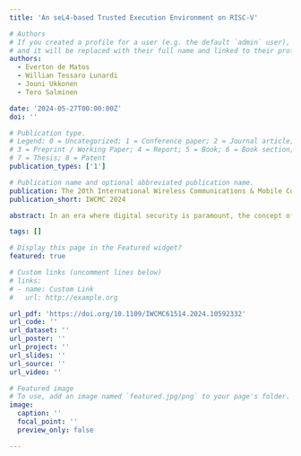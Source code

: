 ```yaml
---
title: 'An seL4-based Trusted Execution Environment on RISC-V'

# Authors
# If you created a profile for a user (e.g. the default `admin` user), write the username (folder name) here
# and it will be replaced with their full name and linked to their profile.
authors:
  - Everton de Matos
  - Willian Tessaro Lunardi
  - Jouni Ukkonen
  - Tero Salminen

date: '2024-05-27T00:00:00Z'
doi: ''

# Publication type.
# Legend: 0 = Uncategorized; 1 = Conference paper; 2 = Journal article;
# 3 = Preprint / Working Paper; 4 = Report; 5 = Book; 6 = Book section;
# 7 = Thesis; 8 = Patent
publication_types: ['1']

# Publication name and optional abbreviated publication name.
publication: The 20th International Wireless Communications & Mobile Computing Conference
publication_short: IWCMC 2024

abstract: In an era where digital security is paramount, the concept of Trusted Execution Environments (TEEs) is crucial for safeguarding sensitive data within computing systems. This paper introduces an implementation of seL4 as a secure operating system in a TEE on RISC-V hardware. We address integration challenges, offering insights for future secure system designs. A comprehensive performance evaluation of the seL4-based TEE shows enhanced security and operational efficiency. This includes assessments of the Linux Rich Execution Environment's (REE) performance and analyses of essential TEE services as Random Number Generation, Key Pair Generation, and Digital Signing Operations. Our deployment on the PolarFire SoC Icicle kit demonstrates practicality and viability in a real-world environment. This research contributes to trusted computing area by merging seL4's robust microkernel architecture with RISC-V's open-source flexibility, fostering secure, efficient, and adaptable computing solutions.

tags: []

# Display this page in the Featured widget?
featured: true

# Custom links (uncomment lines below)
# links:
# - name: Custom Link
#   url: http://example.org

url_pdf: 'https://doi.org/10.1109/IWCMC61514.2024.10592332'
url_code: ''
url_dataset: ''
url_poster: ''
url_project: ''
url_slides: ''
url_source: ''
url_video: ''

# Featured image
# To use, add an image named `featured.jpg/png` to your page's folder.
image:
  caption: ''
  focal_point: ''
  preview_only: false

---
```

